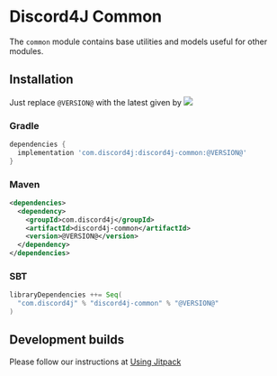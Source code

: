 # Discord4J Common
The `common` module contains base utilities and models useful for other modules.

## Installation
Just replace `@VERSION@` with the latest given by ![](https://img.shields.io/maven-central/v/com.discord4j/discord4j-common.svg?style=flat-square)
### Gradle
```groovy
dependencies {
  implementation 'com.discord4j:discord4j-common:@VERSION@'
}
```
### Maven
```xml
<dependencies>
  <dependency>
    <groupId>com.discord4j</groupId>
    <artifactId>discord4j-common</artifactId>
    <version>@VERSION@</version>
  </dependency>
</dependencies>
```

### SBT
```scala
libraryDependencies ++= Seq(
  "com.discord4j" % "discord4j-common" % "@VERSION@"
)
```

## Development builds
Please follow our instructions at [Using Jitpack](https://github.com/Discord4J/Discord4J/wiki/Using-Jitpack)
